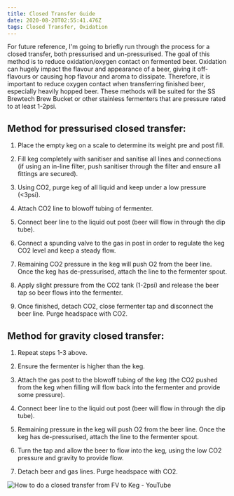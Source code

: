 ```yaml
---
title: Closed Transfer Guide
date: 2020-08-20T02:55:41.476Z
tags: Closed Transfer, Oxidation
---
```

For future reference, I'm going to briefly run through the process for a closed transfer, both pressurised and un-pressurised. The goal of this method is to reduce oxidation/oxygen contact on fermented beer. Oxidation can hugely impact the flavour and appearance of a beer, giving it off-flavours or causing hop flavour and aroma to dissipate. Therefore, it is important to reduce oxygen contact when transferring finished beer, especially heavily hopped beer. These methods will be suited for the SS Brewtech Brew Bucket or other stainless fermenters that are pressure rated to at least 1-2psi. 

## Method for pressurised closed transfer:

1. Place the empty keg on a scale to determine its weight pre and post fill.

2. Fill keg completely with sanitiser and sanitise all lines and connections (if using an in-line filter, push sanitiser through the filter and ensure all fittings are secured). 

3. Using CO2, purge keg of all liquid and keep under a low pressure (<3psi). 

4. Attach CO2 line to blowoff tubing of fermenter.

5. Connect beer line to the liquid out post (beer will flow in through the dip tube). 

6. Connect a spunding valve to the gas in post in order to regulate the keg CO2 level and keep a steady flow.

7. Remaining CO2 pressure in the keg will push O2 from the beer line. Once the keg has de-pressurised, attach the line to the fermenter spout. 

8. Apply slight pressure from the CO2 tank (1-2psi) and release the beer tap so beer flows into the fermenter.

9. Once finished, detach CO2, close fermenter tap and disconnect the beer line. Purge headspace with CO2. 



## Method for gravity closed transfer:

1. Repeat steps 1-3 above. 

2. Ensure the fermenter is higher than the keg. 

3. Attach the gas post to the blowoff tubing of the keg (the CO2 pushed from the keg when filling will flow back into the fermenter and provide some pressure). 

4. Connect beer line to the liquid out post (beer will flow in through the dip tube). 

5. Remaining pressure in the keg will push O2 from the beer line. Once the keg has de-pressurised, attach the line to the fermenter spout. 

6. Turn the tap and allow the beer to flow into the keg, using the low CO2 pressure and gravity to provide flow.

7. Detach beer and gas lines. Purge headspace with CO2. 

![How to do a closed transfer from FV to Keg - YouTube](https://i.ytimg.com/vi/ovD6-xRUTyI/hqdefault.jpg)